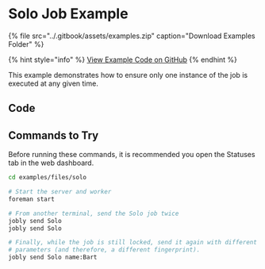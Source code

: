 # Solo Job Example

{% file src="../.gitbook/assets/examples.zip" caption="Download Examples Folder" %}

{% hint style="info" %}
[View Example Code on GitHub](https://github.com/DannyBen/jobly-docs/tree/master/examples/files/solo)
{% endhint %}

This example demonstrates how to ensure only one instance of the job is executed at any given time.

## Code

## Commands to Try

Before running these commands, it is recommended you open the Statuses tab in the web dashboard.

```bash
cd examples/files/solo

# Start the server and worker
foreman start

# From another terminal, send the Solo job twice
jobly send Solo
jobly send Solo

# Finally, while the job is still locked, send it again with different 
# parameters (and therefore, a different fingerprint).
jobly send Solo name:Bart
```

